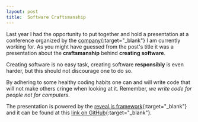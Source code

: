 ```yaml
---
layout: post
title:  Software Craftsmanship
---
```

Last year I had the opportunity to put together and hold a presentation at a conference organized
by the [company](https://www.virtual7.de/){:target="_blank"} I am currently working for. As you might have guessed from the post's title
it was a presentation about the **craftsmanship** behind **creating software**.

Creating software is no easy task, creating software **responsibly** is even harder, but this should not discourage one to do so.

By adhering to some healthy coding habits one can and will write code that will not make others cringe when looking at it.
Remember, _we write code for people not for computers_.

The presentation is powered by the [reveal.js framework](https://revealjs.com/#/){:target="_blank"} 
and it can be found at this [link on GitHub](https://vladflore.github.io/software-craftsmanship/#/){:target="_blank"}.

